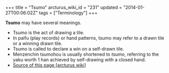 +++
title = "Tsumo"
arcturus_wiki_id = "231"
updated = "2014-01-27T00:06:02Z"
tags = ["Terminology"]
+++

**Tsumo** may have several meanings.

- Tsumo is the act of drawing a tile.
- In paifu (play records) or hand patterns, tsumo may refer to a drawn tile or a winning drawn tile.
- Tsumo is called to declare a win on a self-drawn tile.
- Menzenchin tsumohou is usually shortened to _tsumo_, referring to the yaku worth 1 han achieved by
  self-drawing with a closed hand.
- [Source of this page [arcturus wiki]](http://arcturus.su/wiki/Tsumo)
